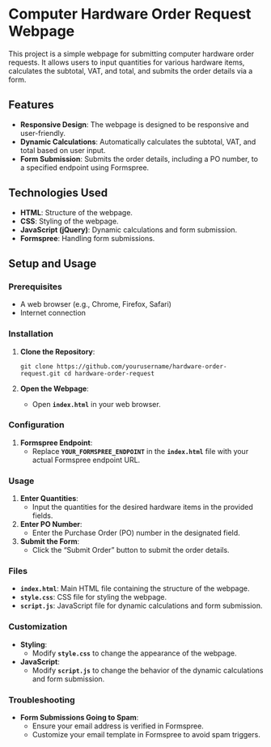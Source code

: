 # Computer Hardware Order Request Webpage

This project is a simple webpage for submitting computer hardware order requests. It allows users to input quantities for various hardware items, calculates the subtotal, VAT, and total, and submits the order details via a form.

## Features

- **Responsive Design**: The webpage is designed to be responsive and user-friendly.
- **Dynamic Calculations**: Automatically calculates the subtotal, VAT, and total based on user input.
- **Form Submission**: Submits the order details, including a PO number, to a specified endpoint using Formspree.

## Technologies Used

- **HTML**: Structure of the webpage.
- **CSS**: Styling of the webpage.
- **JavaScript (jQuery)**: Dynamic calculations and form submission.
- **Formspree**: Handling form submissions.

## Setup and Usage

### Prerequisites

- A web browser (e.g., Chrome, Firefox, Safari)
- Internet connection

### Installation

1. **Clone the Repository**:
    
    `git clone https://github.com/yourusername/hardware-order-request.git
    cd hardware-order-request`
    
2. **Open the Webpage**:
    - Open **`index.html`** in your web browser.

### Configuration

1. **Formspree Endpoint**:
    - Replace **`YOUR_FORMSPREE_ENDPOINT`** in the **`index.html`** file with your actual Formspree endpoint URL.

### Usage

1. **Enter Quantities**:
    - Input the quantities for the desired hardware items in the provided fields.
2. **Enter PO Number**:
    - Enter the Purchase Order (PO) number in the designated field.
3. **Submit the Form**:
    - Click the “Submit Order” button to submit the order details.

### Files

- **`index.html`**: Main HTML file containing the structure of the webpage.
- **`style.css`**: CSS file for styling the webpage.
- **`script.js`**: JavaScript file for dynamic calculations and form submission.

### Customization

- **Styling**:
    - Modify **`style.css`** to change the appearance of the webpage.
- **JavaScript**:
    - Modify **`script.js`** to change the behavior of the dynamic calculations and form submission.

### Troubleshooting

- **Form Submissions Going to Spam**:
    - Ensure your email address is verified in Formspree.
    - Customize your email template in Formspree to avoid spam triggers.
